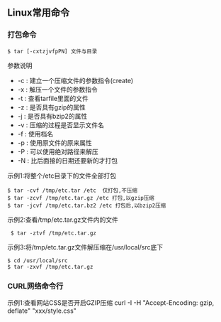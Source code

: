 ## Linux常用命令

### 打包命令

    $ tar [-cxtzjvfpPN] 文件与目录
    
参数说明

*  -c : 建立一个压缩文件的参数指令(create)
*  -x : 解压一个文件的参数指令
*  -t : 查看tarfile里面的文件
*  -z : 是否具有gzip的属性
*  -j : 是否具有bzip2的属性
*  -v : 压缩的过程是否显示文件名
*  -f : 使用档名
*  -p : 使用原文件的原来属性
*  -P : 可以使用绝对路径来解压
*  -N : 比后面接的日期还要新的才打包

示例1:将整个/etc目录下的文件全部打包

    $ tar -cvf /tmp/etc.tar /etc  仅打包,不压缩
    $ tar -zcvf /tmp/etc.tar.gz /etc 打包,以gzip压缩
    $ tar -jcvf /tmp/etc.tar.bz2 /etc 打包后,以bzip2压缩
    
示例2:查看/tmp/etc.tar.gz文件内的文件
 
     $ tar -ztvf /tmp/etc.tar.gz
     
示例3:将/tmp/etc.tar.gz文件解压缩在/usr/local/src底下

    $ cd /usr/local/src
    $ tar -zxvf /tmp/etc.tar.gz 
 
   
### CURL网络命令行

示例1:查看网站CSS是否开启GZIP压缩
curl -I -H "Accept-Encoding: gzip, deflate" "xxx/style.css"
